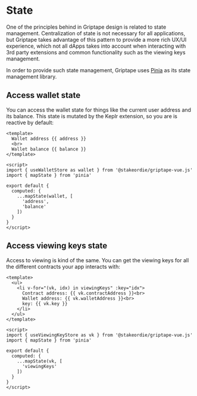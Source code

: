 # State

One of the principles behind in Griptape design is related to state management. Centralization of state is not
necessary for all applications, but Griptape takes advantage of this pattern to provide a more rich UX/UI experience,
which not all dApps takes into account when interacting with 3rd party extensions and common functionality such
as the viewing keys management.

In order to provide such state management, Griptape uses [Pinia](http://pinia.esm.dev/) as its state management library.

## Access wallet state

You can access the wallet state for things like the current user address and its balance. This state is mutated by the
Keplr extension, so you are is reactive by default:

```vue
<template>
  Wallet address {{ address }}
  <br>
  Wallet balance {{ balance }}
</template>

<script>
import { useWalletStore as wallet } from '@stakeordie/griptape-vue.js'
import { mapState } from 'pinia'

export default {
  computed: {
    ...mapState(wallet, [
      'address',
      'balance'
    ])
  }
}
</script>
```

## Access viewing keys state

Access to viewing is kind of the same. You can get the viewing keys for all the different contracts your app interacts
with:

```vue
<template>
  <ul>
    <li v-for="(vk, idx) in viewingKeys" :key="idx">
      Contract address: {{ vk.contractAddress }}<br>
      Wallet address: {{ vk.walletAddress }}<br>
      key: {{ vk.key }}
    </li>
  </ul>
</template>

<script>
import { useViewingKeyStore as vk } from '@stakeordie/griptape-vue.js'
import { mapState } from 'pinia'

export default {
  computed: {
    ...mapState(vk, [
      'viewingKeys'
    ])
  }
}
</script>

```

